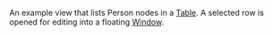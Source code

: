 An example view that lists Person nodes in a [Table](https://vaadin.com/book/-/page/components.table.html). A selected row is opened for editing into a floating [Window](https://vaadin.com/book/vaadin7/-/page/layout.sub-window.html).
